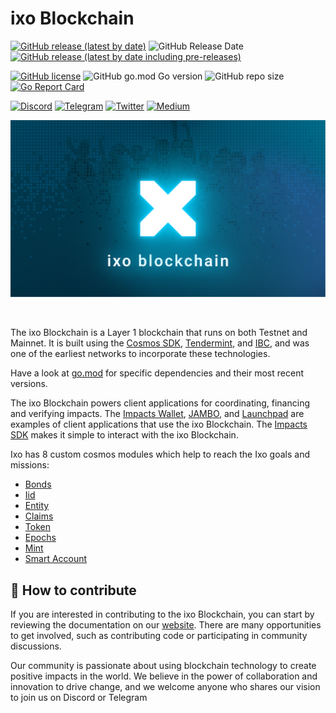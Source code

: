 # ixo Blockchain

[![GitHub release (latest by date)](https://img.shields.io/github/v/release/ixofoundation/ixo-blockchain?color=white&label=release&style=flat-square)](https://github.com/ixofoundation/ixo-blockchain/releases/latest) ![GitHub Release Date](https://img.shields.io/github/release-date/ixofoundation/ixo-blockchain?label=date&color=white&style=flat-square) [![GitHub release (latest by date including pre-releases)](https://img.shields.io/github/v/release/ixofoundation/ixo-blockchain?color=00d2ff&include_prereleases&label=candidate&style=flat-square)](https://github.com/ixofoundation/ixo-blockchain/releases/)

[![GitHub license](https://img.shields.io/github/license/ixofoundation/ixo-blockchain?color=lightgrey&style=flat-square)](https://github.com/ixofoundation/ixo-blockchain/blob/main/LICENSE) ![GitHub go.mod Go version](https://img.shields.io/github/go-mod/go-version/ixofoundation/ixo-blockchain?color=lightgrey&style=flat-square) ![GitHub repo size](https://img.shields.io/github/repo-size/ixofoundation/ixo-blockchain?color=lightgrey&style=flat-square)
[![Go Report Card](https://goreportcard.com/badge/github.com/ixofoundation/ixo-blockchain)](https://goreportcard.com/report/github.com/ixofoundation/ixo-blockchain)

[![Discord](https://img.shields.io/badge/Discord-7289DA?style=for-the-badge&logo=discord&logoColor=white)](https://discord.com/invite/ixo) [![Telegram](https://img.shields.io/badge/Telegram-2CA5E0?style=for-the-badge&logo=telegram&logoColor=white)](https://t.me/ixonetwork)
[![Twitter](https://img.shields.io/badge/Twitter-1DA1F2?style=for-the-badge&logo=twitter&logoColor=white)](https://twitter.com/ixoworld)
[![Medium](https://img.shields.io/badge/Medium-12100E?style=for-the-badge&logo=medium&logoColor=white)](https://medium.com/ixo-blog)

<p align="center">
  <img src="./.github/assets/readme_banner.png" />
</p>
<br />

The ixo Blockchain is a Layer 1 blockchain that runs on both Testnet and Mainnet. It is built using the [Cosmos SDK](https://docs.cosmos.network/main), [Tendermint](https://docs.tendermint.com/), and [IBC](https://ibc.cosmos.network/), and was one of the earliest networks to incorporate these technologies.

Have a look at [go.mod](https://github.com/ixofoundation/ixo-blockchain/blob/main/go.mod) for specific dependencies and their most recent versions.

The ixo Blockchain powers client applications for coordinating, financing and verifying impacts. The [Impacts Wallet](https://github.com/ixofoundation/ixo-Mobile-dev), [JAMBO](https://github.com/ixofoundation/jambo), and [Launchpad](https://github.com/ixofoundation/ixo-webclient) are examples of client applications that use the ixo Blockchain. The [Impacts SDK](https://www.npmjs.com/package/@ixo/impactxclient-sdk) makes it simple to interact with the ixo Blockchain.

Ixo has 8 custom cosmos modules which help to reach the Ixo goals and missions:

- [Bonds](/x/bonds/spec/README.md)
- [Iid](/x/iid/spec/README.md)
- [Entity](/x/entity/spec/README.md)
- [Claims](/x/claims/spec/README.md)
- [Token](/x/token/spec/README.md)
- [Epochs](/x/epochs/README.md)
- [Mint](/x/mint/README.md)
- [Smart Account](/x/smart-account/README.md)

## 🤝 How to contribute

If you are interested in contributing to the ixo Blockchain, you can start by reviewing the documentation on our [website](https://docs.ixo.foundation/ixo/developers). There are many opportunities to get involved, such as contributing code or participating in community discussions.

Our community is passionate about using blockchain technology to create positive impacts in the world. We believe in the power of collaboration and innovation to drive change, and we welcome anyone who shares our vision to join us on Discord or Telegram
